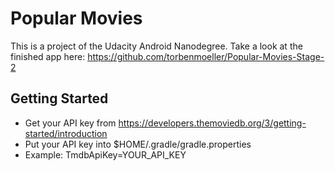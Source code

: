 # Popular Movies
This is a project of the Udacity Android Nanodegree.
Take a look at the finished app here:
https://github.com/torbenmoeller/Popular-Movies-Stage-2 

## Getting Started
* Get your API key from https://developers.themoviedb.org/3/getting-started/introduction
* Put your API key into $HOME/.gradle/gradle.properties
* Example: TmdbApiKey=YOUR_API_KEY
